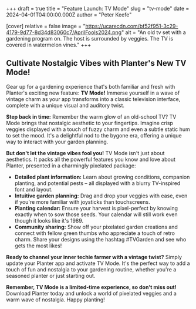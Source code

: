 +++
draft = true
title = "Feature Launch: TV Mode"
slug = "tv-mode"
date = 2024-04-01T04:00:00.000Z
author = "Peter Keefe"

[cover]
relative = false
image = "https://ucarecdn.com/bf52f951-3c29-4179-9d77-8d34d83060c7/AprilFools2024.png"
alt = "An old tv set with a gardening program on. The host is surrounded by veggies. The TV is covered in watermelon vines."
+++
## Cultivate Nostalgic Vibes with Planter's New TV Mode!

Gear up for a gardening experience that's both familiar and fresh with Planter's exciting new feature: **TV Mode!** Immerse yourself in a wave of vintage charm as your app transforms into a classic television interface, complete with a unique visual and auditory twist.

**Step back in time:** Remember the warm glow of an old-school TV? TV Mode brings that nostalgic aesthetic to your fingertips. Imagine crisp veggies displayed with a touch of fuzzy charm and even a subtle static hum to set the mood. It's a delightful nod to the bygone era, offering a unique way to interact with your garden planning.

**But don't let the vintage vibes fool you!** TV Mode isn't just about aesthetics. It packs all the powerful features you know and love about Planter, presented in a charmingly pixelated package:

* **Detailed plant information:** Learn about growing conditions, companion planting, and potential pests – all displayed with a blurry TV-inspired font and layout.
* **Intuitive garden planning:** Drag and drop your veggies with ease, even if you're more familiar with joysticks than touchscreens.
* **Planting calendar:** Ensure your harvest is pixel-perfect by knowing exactly when to sow those seeds. Your calendar will still work even though it looks like it's 1989.
* **Community sharing:** Show off your pixelated garden creations and connect with fellow green thumbs who appreciate a touch of retro charm. Share your designs using the hashtag #TVGarden and see who gets the most likes!

**Ready to channel your inner techie farmer with a vintage twist?** Simply update your Planter app and activate TV Mode. It's the perfect way to add a touch of fun and nostalgia to your gardening routine, whether you're a seasoned planter or just starting out.

**Remember, TV Mode is a limited-time experience, so don't miss out!** Download Planter today and unlock a world of pixelated veggies and a warm wave of nostalgia. Happy planting!
